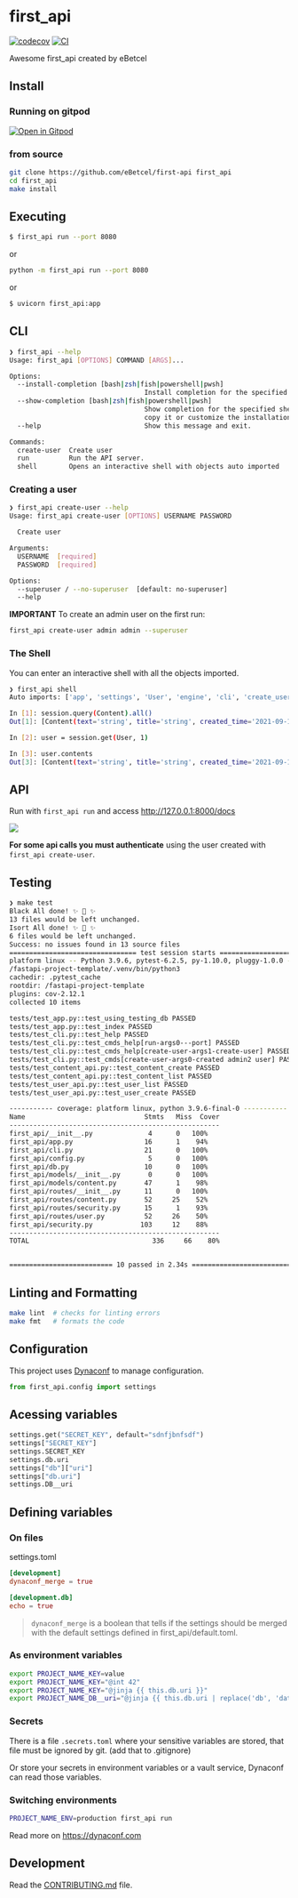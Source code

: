 # first_api

[![codecov](https://codecov.io/gh/eBetcel/first-api/branch/main/graph/badge.svg?token=first-api_token_here)](https://codecov.io/gh/eBetcel/first-api)
[![CI](https://github.com/eBetcel/first-api/actions/workflows/main.yml/badge.svg)](https://github.com/eBetcel/first-api/actions/workflows/main.yml)

Awesome first_api created by eBetcel

## Install


### Running on gitpod

[![Open in Gitpod](https://gitpod.io/button/open-in-gitpod.svg)](https://gitpod.io/#https://github.com/eBetcel/first-api)

### from source
```bash
git clone https://github.com/eBetcel/first-api first_api
cd first_api
make install
```

## Executing

```bash
$ first_api run --port 8080
```

or

```bash
python -m first_api run --port 8080
```

or

```bash
$ uvicorn first_api:app
```

## CLI

```bash
❯ first_api --help
Usage: first_api [OPTIONS] COMMAND [ARGS]...

Options:
  --install-completion [bash|zsh|fish|powershell|pwsh]
                                  Install completion for the specified shell.
  --show-completion [bash|zsh|fish|powershell|pwsh]
                                  Show completion for the specified shell, to
                                  copy it or customize the installation.
  --help                          Show this message and exit.

Commands:
  create-user  Create user
  run          Run the API server.
  shell        Opens an interactive shell with objects auto imported
```

### Creating a user

```bash
❯ first_api create-user --help
Usage: first_api create-user [OPTIONS] USERNAME PASSWORD

  Create user

Arguments:
  USERNAME  [required]
  PASSWORD  [required]

Options:
  --superuser / --no-superuser  [default: no-superuser]
  --help 
```

**IMPORTANT** To create an admin user on the first run:

```bash
first_api create-user admin admin --superuser
```

### The Shell

You can enter an interactive shell with all the objects imported.

```bash
❯ first_api shell       
Auto imports: ['app', 'settings', 'User', 'engine', 'cli', 'create_user', 'select', 'session', 'Content']

In [1]: session.query(Content).all()
Out[1]: [Content(text='string', title='string', created_time='2021-09-14T19:25:00.050441', user_id=1, slug='string', id=1, published=False, tags='string')]

In [2]: user = session.get(User, 1)

In [3]: user.contents
Out[3]: [Content(text='string', title='string', created_time='2021-09-14T19:25:00.050441', user_id=1, slug='string', id=1, published=False, tags='string')]
```

## API

Run with `first_api run` and access http://127.0.0.1:8000/docs

![](https://raw.githubusercontent.com/rochacbruno/fastapi-project-template/master/docs/api.png)


**For some api calls you must authenticate** using the user created with `first_api create-user`.

## Testing

``` bash
❯ make test
Black All done! ✨ 🍰 ✨
13 files would be left unchanged.
Isort All done! ✨ 🍰 ✨
6 files would be left unchanged.
Success: no issues found in 13 source files
================================ test session starts ===========================
platform linux -- Python 3.9.6, pytest-6.2.5, py-1.10.0, pluggy-1.0.0 -- 
/fastapi-project-template/.venv/bin/python3
cachedir: .pytest_cache
rootdir: /fastapi-project-template
plugins: cov-2.12.1
collected 10 items                                                                                                                               

tests/test_app.py::test_using_testing_db PASSED                           [ 10%]
tests/test_app.py::test_index PASSED                                      [ 20%]
tests/test_cli.py::test_help PASSED                                       [ 30%]
tests/test_cli.py::test_cmds_help[run-args0---port] PASSED                [ 40%]
tests/test_cli.py::test_cmds_help[create-user-args1-create-user] PASSED   [ 50%]
tests/test_cli.py::test_cmds[create-user-args0-created admin2 user] PASSED[ 60%]
tests/test_content_api.py::test_content_create PASSED                     [ 70%]
tests/test_content_api.py::test_content_list PASSED                       [ 80%]
tests/test_user_api.py::test_user_list PASSED                             [ 90%]
tests/test_user_api.py::test_user_create PASSED                           [100%]

----------- coverage: platform linux, python 3.9.6-final-0 -----------
Name                              Stmts   Miss  Cover
-----------------------------------------------------
first_api/__init__.py              4      0   100%
first_api/app.py                  16      1    94%
first_api/cli.py                  21      0   100%
first_api/config.py                5      0   100%
first_api/db.py                   10      0   100%
first_api/models/__init__.py       0      0   100%
first_api/models/content.py       47      1    98%
first_api/routes/__init__.py      11      0   100%
first_api/routes/content.py       52     25    52%
first_api/routes/security.py      15      1    93%
first_api/routes/user.py          52     26    50%
first_api/security.py            103     12    88%
-----------------------------------------------------
TOTAL                               336     66    80%


========================== 10 passed in 2.34s ==================================

```

## Linting and Formatting

```bash
make lint  # checks for linting errors
make fmt   # formats the code
```


## Configuration

This project uses [Dynaconf](https://dynaconf.com) to manage configuration.

```py
from first_api.config import settings
```

## Acessing variables

```py
settings.get("SECRET_KEY", default="sdnfjbnfsdf")
settings["SECRET_KEY"]
settings.SECRET_KEY
settings.db.uri
settings["db"]["uri"]
settings["db.uri"]
settings.DB__uri
```

## Defining variables

### On files

settings.toml

```toml
[development]
dynaconf_merge = true

[development.db]
echo = true
```

> `dynaconf_merge` is a boolean that tells if the settings should be merged with the default settings defined in first_api/default.toml.

### As environment variables
```bash
export PROJECT_NAME_KEY=value
export PROJECT_NAME_KEY="@int 42"
export PROJECT_NAME_KEY="@jinja {{ this.db.uri }}"
export PROJECT_NAME_DB__uri="@jinja {{ this.db.uri | replace('db', 'data') }}"
```

### Secrets

There is a file `.secrets.toml` where your sensitive variables are stored,
that file must be ignored by git. (add that to .gitignore)

Or store your secrets in environment variables or a vault service, Dynaconf
can read those variables.

### Switching environments

```bash
PROJECT_NAME_ENV=production first_api run
```

Read more on https://dynaconf.com

## Development

Read the [CONTRIBUTING.md](CONTRIBUTING.md) file.
